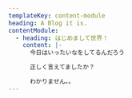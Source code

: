 ```yaml
---
templateKey: content-module
heading: A Blog it is.
contentModule:
  - heading: はじめまして世界！
    content: |-
      今日はいったいなをしてるんだろう

      正しく言えてましたか？

      わかりません。。
---
```

